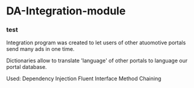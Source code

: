 # DA-Integration-module

### test

Integration program was created to let users of other atuomotive portals send
many ads in one time.

Dictionaries allow to translate 'language' of other portals
to language our portal database.

Used:
Dependency Injection
Fluent Interface
Method Chaining
